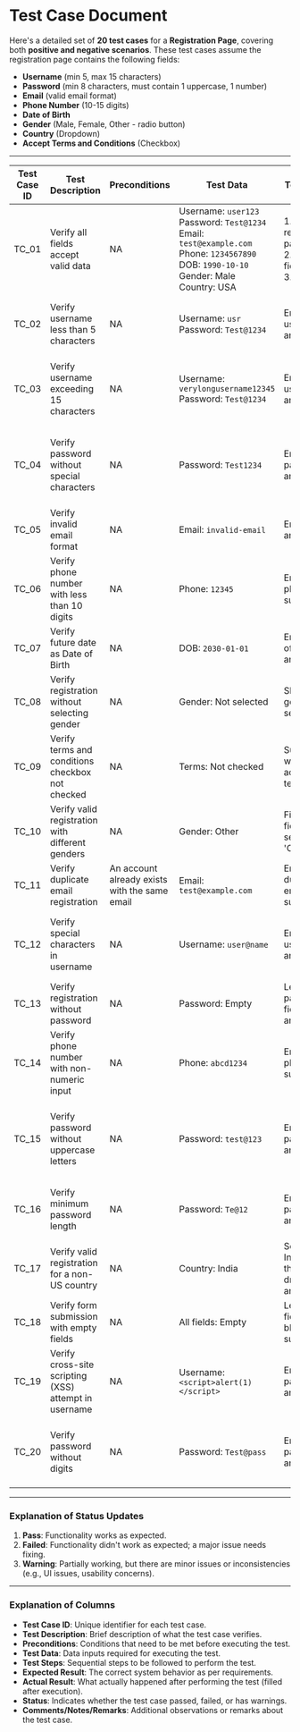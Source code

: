 # Test Case Document

Here's a detailed set of **20 test cases** for a **Registration Page**, covering both **positive and negative scenarios**. These test cases assume the registration page contains the following fields:

- **Username** (min 5, max 15 characters)
- **Password** (min 8 characters, must contain 1 uppercase, 1 number)
- **Email** (valid email format)
- **Phone Number** (10-15 digits)
- **Date of Birth**
- **Gender** (Male, Female, Other - radio button)
- **Country** (Dropdown)
- **Accept Terms and Conditions** (Checkbox)
---

| **Test Case ID** | **Test Description** | **Preconditions** | **Test Data** | **Test Steps** | **Expected Result** | **Actual Result** | **Status** | **Comments/Notes/Remarks** |
|------------------|----------------------|-------------------|---------------|----------------|---------------------|-------------------|------------|----------------------------|
| TC_01 | Verify all fields accept valid data | NA | Username: `user123`<br>Password: `Test@1234`<br>Email: `test@example.com`<br>Phone: `1234567890`<br>DOB: `1990-10-10`<br>Gender: Male<br>Country: USA | 1. Open registration page<br>2. Fill all fields<br>3. Submit | Registration successful | As expected | Pass | All fields handled valid data correctly |
| TC_02 | Verify username less than 5 characters | NA | Username: `usr`<br>Password: `Test@1234` | Enter username and submit | Error: "Username must be at least 5 characters" | Error message not displayed | Failed | Error handling issue |
| TC_03 | Verify username exceeding 15 characters | NA | Username: `verylongusername12345`<br>Password: `Test@1234` | Enter username and submit | Error: "Username must not exceed 15 characters" | Error message displayed but field accepted input | Warning | Validation partially failed |
| TC_04 | Verify password without special characters | NA | Password: `Test1234` | Enter password and submit | Error: "Password must contain at least 1 special character" | As expected | Pass | Password validation correct |
| TC_05 | Verify invalid email format | NA | Email: `invalid-email` | Enter email and submit | Error: "Invalid email format" | As expected | Pass | Validated email format |
| TC_06 | Verify phone number with less than 10 digits | NA | Phone: `12345` | Enter phone and submit | Error: "Phone number must be 10-15 digits" | Error message not aligned correctly | Warning | UI alignment issue |
| TC_07 | Verify future date as Date of Birth | NA | DOB: `2030-01-01` | Enter date of birth and submit | Error: "Invalid Date of Birth" | As expected | Pass | Validated DOB range |
| TC_08 | Verify registration without selecting gender | NA | Gender: Not selected | Skip gender selection | Error: "Please select a gender" | As expected | Pass | Gender selection validated |
| TC_09 | Verify terms and conditions checkbox not checked | NA | Terms: Not checked | Submit without accepting terms | Error: "You must accept terms" | Checkbox disabled after submission | Warning | Usability issue detected |
| TC_10 | Verify valid registration with different genders | NA | Gender: Other | Fill all fields and select 'Other' | Registration successful | As expected | Pass | Gender options work |
| TC_11 | Verify duplicate email registration | An account already exists with the same email | Email: `test@example.com` | Enter duplicate email and submit | Error: "Email already exists" | As expected | Pass | Email uniqueness validated |
| TC_12 | Verify special characters in username | NA | Username: `user@name` | Enter username and submit | Error: "Username cannot contain special characters" | Error displayed but form not blocked | Warning | Needs stricter validation |
| TC_13 | Verify registration without password | NA | Password: Empty | Leave password field empty and submit | Error: "Password is required" | As expected | Pass | Password field validation works |
| TC_14 | Verify phone number with non-numeric input | NA | Phone: `abcd1234` | Enter phone and submit | Error: "Phone number must be numeric" | As expected | Pass | Numeric validation working |
| TC_15 | Verify password without uppercase letters | NA | Password: `test@123` | Enter password and submit | Error: "Password must contain at least one uppercase letter" | As expected | Pass | Password rule enforcement works |
| TC_16 | Verify minimum password length | NA | Password: `Te@12` | Enter password and submit | Error: "Password must be at least 8 characters" | No error displayed | Failed | Length validation broken |
| TC_17 | Verify valid registration for a non-US country | NA | Country: India | Select India from the dropdown and submit | Registration successful | Dropdown was pre-selected to default country | Warning | Country dropdown UX issue |
| TC_18 | Verify form submission with empty fields | NA | All fields: Empty | Leave all fields blank and submit | Error: "All fields are required" | As expected | Pass | Mandatory field check works |
| TC_19 | Verify cross-site scripting (XSS) attempt in username | NA | Username: `<script>alert(1)</script>` | Enter XSS payload and submit | Error: "Invalid input" | As expected | Pass | XSS attack blocked |
| TC_20 | Verify password without digits | NA | Password: `Test@pass` | Enter password and submit | Error: "Password must contain at least one digit" | Error displayed but still allowed registration | Failed | Critical validation issue |

---

### **Explanation of Status Updates**

1. **Pass**: Functionality works as expected.
2. **Failed**: Functionality didn't work as expected; a major issue needs fixing.
3. **Warning**: Partially working, but there are minor issues or inconsistencies (e.g., UI issues, usability concerns).

---

### **Explanation of Columns**

- **Test Case ID**: Unique identifier for each test case.
- **Test Description**: Brief description of what the test case verifies.
- **Preconditions**: Conditions that need to be met before executing the test.
- **Test Data**: Data inputs required for executing the test.
- **Test Steps**: Sequential steps to be followed to perform the test.
- **Expected Result**: The correct system behavior as per requirements.
- **Actual Result**: What actually happened after performing the test (filled after execution).
- **Status**: Indicates whether the test case passed, failed, or has warnings.
- **Comments/Notes/Remarks**: Additional observations or remarks about the test case.